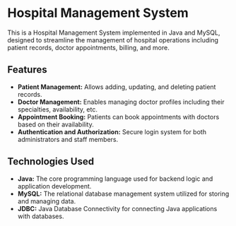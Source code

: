 # Hospital Management System

This is a Hospital Management System implemented in Java and MySQL, designed to streamline the management of hospital operations including patient records, doctor appointments, billing, and more.

## Features

- **Patient Management:** Allows adding, updating, and deleting patient records.
- **Doctor Management:** Enables managing doctor profiles including their specialties, availability, etc.
- **Appointment Booking:** Patients can book appointments with doctors based on their availability.
- **Authentication and Authorization:** Secure login system for both administrators and staff members.

## Technologies Used

- **Java:** The core programming language used for backend logic and application development.
- **MySQL:** The relational database management system utilized for storing and managing data.
- **JDBC:** Java Database Connectivity for connecting Java applications with databases.

